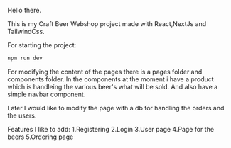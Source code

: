 Hello there.

This is my Craft Beer Webshop project made with React,NextJs and TailwindCss.

For starting the project:
```bash
npm run dev
```

For modifying the content of the pages there is a pages folder and components folder.
In the components at the moment i have a product which is handleing the various beer's what will be sold.
And also have a simple navbar component.

Later I would like to modify the page with a db for handling the orders and the users.


Features I like to add:
1.Registering
2.Login
3.User page
4.Page for the beers
5.Ordering page
